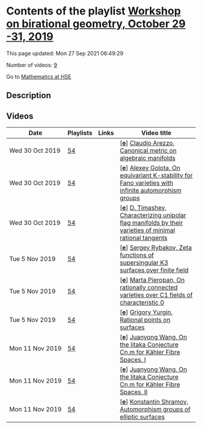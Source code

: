 # Contents of the playlist [Workshop on birational geometry, October  29 -31, 2019](https://www.youtube.com/playlist?list=PLq3E5oubNNoB_3xz2aeTZDk224n-eJ8be)

This page updated: Mon 27 Sep 2021 06:49:29

Number of videos: [9](#videos)

Go to [Mathematics at HSE](../README.md)

## Description



## Videos

|Date|Playlists|Links|Video title|
|---|---|---|---|
| Wed&nbsp;30&nbsp;Oct&nbsp;2019 | [54](../playlists/54 "Workshop on birational geometry, October  29 -31, 2019") |  | [[**e**](https://studio.youtube.com/video/msPr1PNkCpY/edit "Edit")] [Claudio Arezzo, Canonical metric on algebraic manifolds](https://www.youtube.com/watch?v=msPr1PNkCpY&list=PLq3E5oubNNoB_3xz2aeTZDk224n-eJ8be "Metrics of constant curvature have always been thought as the best Riemannian metrics wecan equip a given manifold with. In the first part of the talk I will explain few classical reasonssupporting this belief and some of the subtleties we face proving their existence. In particularreal and complex manifolds behave very differently depending on which curvature (sectional,Ricci, scalar, . . . ) one tries to make constant. In the secondpart of the talk I will focus onthe complex case, introducing some fundamental obstructions and analysing if and when fewbasic geometric operations such as Galois coverings, blow ups and resolutions of singularitiespreserve the existence of such metrics. A number of open problems will be discussed.") |
| Wed&nbsp;30&nbsp;Oct&nbsp;2019 | [54](../playlists/54 "Workshop on birational geometry, October  29 -31, 2019") |  | [[**e**](https://studio.youtube.com/video/OVvMmH5roOg/edit "Edit")] [Alexey Golota, On equivariant K-stability for Fano varieties with infinite automorphism groups](https://www.youtube.com/watch?v=OVvMmH5roOg&list=PLq3E5oubNNoB_3xz2aeTZDk224n-eJ8be "In recent years the algebro-geometric notions of K-polystability and uniform K-stability attracted a lot of attention thanks to their connection to K ̈ahler–Einstein problem and modulitheory for Fano varieties. The stronger property of uniform K-stability can be checked using the recently established valuative criteria and computing a so-called delta-invariant. However, a uniformly K-stable Fano variety nesessarily has a finite automorphism group. To treat the case of a Fano variety with an action of an infinite group G, it is desirable to generalize these notions (uniform K-stabilty, valuative criterion, delta-invariant) to G-equivariant setting. In my talk I will survey a few recent works in this direction (independently, by Ziwen Zhu, Chi Li, andmyself). Also I will consider some examples, such as spherical Fano varieties and G-varieties of complexity one") |
| Wed&nbsp;30&nbsp;Oct&nbsp;2019 | [54](../playlists/54 "Workshop on birational geometry, October  29 -31, 2019") |  | [[**e**](https://studio.youtube.com/video/gulHFOGRRv8/edit "Edit")] [D. Timashev, Characterizing unipolar flag manifolds by their varieties of minimal rational tangents](https://www.youtube.com/watch?v=gulHFOGRRv8&list=PLq3E5oubNNoB_3xz2aeTZDk224n-eJ8be "It is well known that rational curves play a key role in the geometry of projective algebraicvarieties, especially of Fano manifolds. In particular, onFano manifolds of Picard number one,which are sometimes called unipolar, one may consider rational curves of minimal degree passingthrough general points. Tangent directions of minimal rational curves through a general pointform a projective subvariety in the projectivized tangent space, called the variety of minimalrational tangents (VMRT).In 90-s J.-M. Hwang and N. Mok developed a philosophy declaringthat the geometry of aunipolar Fano manifold is governed by the geometry of its VMRTat a general point, as anembedded projective variety. In support of this thesis, they proposed a program of character-izing unipolar flag manifolds in the class of all unipolar Fano manifolds by their VMRT. Inthe following decades a number of partial results were obtained by Mok, Hwang, and theircollaborators.Recently the program was successfully completed (J.-M. Hwang, Q. Li, and the speaker).The main result states that a unipolar Fano manifoldXwhose VMRT is isomorphic to theone of a unipolar flag manifoldYis itself isomorphic toY. Interestingly, the proof of the mainresult involves a bunch of ideas and techniques from “pure” algebraic geometry, differentialgeometry, structure and representation theory of simple Lie groups and algebras, and theory ofspherical varieties") |
| Tue&nbsp;5&nbsp;Nov&nbsp;2019 | [54](../playlists/54 "Workshop on birational geometry, October  29 -31, 2019") |  | [[**e**](https://studio.youtube.com/video/CpJoZPtLJd0/edit "Edit")] [Sergey Rybakov, Zeta functions of supersingular K3 surfaces over finite field](https://www.youtube.com/watch?v=CpJoZPtLJd0&list=PLq3E5oubNNoB_3xz2aeTZDk224n-eJ8be "LetXbe a supersingularK3 surface over a finite field. The Neron–Severi group ofXover analgebraic closure of the finite field is of rank 22 and has a semisimple linear Frobenius action.The zeta function ofXis uniquely determined by the characteristic polynomial ofthis action.I will speak on a possible classification of zeta functions for supersingularK3 surfaces, and givesome examples.") |
| Tue&nbsp;5&nbsp;Nov&nbsp;2019 | [54](../playlists/54 "Workshop on birational geometry, October  29 -31, 2019") |  | [[**e**](https://studio.youtube.com/video/kvsejRKYLs0/edit "Edit")] [Marta Pieropan, On rationally connected varieties over  C1 fields of characteristic 0](https://www.youtube.com/watch?v=kvsejRKYLs0&list=PLq3E5oubNNoB_3xz2aeTZDk224n-eJ8be "In the 1950s Lang studied the properties ofC1fields, that is, fields over which every hyper-surface of degree at mostnin a projective space of dimensionnhas a rational point. Laterhe conjectured that every smooth proper rationally connected variety over aC1field has arational point. The conjecture is proven for finite fields (Esnault) and function fields of curvesover algebraically closed fields (Graber–Harris–de Jong–Starr), but it is still open for the max-imal unramified extensions ofp-adic fields.  I use birational geometry in characteristic 0 toreduce the conjecture to the problem of finding rational points on Fano varieties with terminalsingularities.") |
| Tue&nbsp;5&nbsp;Nov&nbsp;2019 | [54](../playlists/54 "Workshop on birational geometry, October  29 -31, 2019") |  | [[**e**](https://studio.youtube.com/video/drmr3yxZEqE/edit "Edit")] [Grigory Yurgin, Rational points on surfaces](https://www.youtube.com/watch?v=drmr3yxZEqE&list=PLq3E5oubNNoB_3xz2aeTZDk224n-eJ8be "The talk will be devoted to the proof of the following result.LetXbe a smooth propergeometrically rational surface over a perfect fieldk, suppose thatXhas no rational points anddegree ofXis at least 6. Also letL/kbe a field extention whose degree is not divisible by 2and 3. Then the surfaceX×Spec(L) has no rational points. The proof consists of the caseof del Pezzo surfaces and the case of conic bundles; we will pay significant attention to bothcases.") |
| Mon&nbsp;11&nbsp;Nov&nbsp;2019 | [54](../playlists/54 "Workshop on birational geometry, October  29 -31, 2019") |  | [[**e**](https://studio.youtube.com/video/ic6VwO8LSU8/edit "Edit")] [Juanyong Wang, On the Iitaka Conjecture Cn,m for Kähler Fibre Spaces, I](https://www.youtube.com/watch?v=ic6VwO8LSU8&list=PLq3E5oubNNoB_3xz2aeTZDk224n-eJ8be) |
| Mon&nbsp;11&nbsp;Nov&nbsp;2019 | [54](../playlists/54 "Workshop on birational geometry, October  29 -31, 2019") |  | [[**e**](https://studio.youtube.com/video/gfTm1FLgBqk/edit "Edit")] [Juanyong Wang, On the Iitaka Conjecture Cn,m for Kähler Fibre Spaces, II](https://www.youtube.com/watch?v=gfTm1FLgBqk&list=PLq3E5oubNNoB_3xz2aeTZDk224n-eJ8be) |
| Mon&nbsp;11&nbsp;Nov&nbsp;2019 | [54](../playlists/54 "Workshop on birational geometry, October  29 -31, 2019") |  | [[**e**](https://studio.youtube.com/video/ItR-wBwkBx0/edit "Edit")] [Konstantin Shramov, Automorphism groups of elliptic surfaces](https://www.youtube.com/watch?v=ItR-wBwkBx0&list=PLq3E5oubNNoB_3xz2aeTZDk224n-eJ8be "I will show that the image of the automorphism group of a compact complex surface of Kodaira dimension 1 in the automoprhism group of the base of the pluricanonical fibration &#013;is finite. I will also discuss possible generalizations to the higher-dimensional case") |
